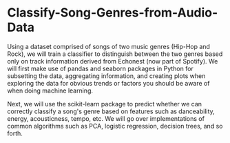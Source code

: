# Classify-Song-Genres-from-Audio-Data   
Using a dataset comprised of songs of two music genres (Hip-Hop and Rock), we will train a classifier to distinguish between the two genres based only on track information derived from Echonest (now part of Spotify). We will first make use of pandas and seaborn packages in Python for subsetting the data, aggregating information, and creating plots when exploring the data for obvious trends or factors you should be aware of when doing machine learning.

Next, we will use the scikit-learn package to predict whether we can correctly classify a song's genre based on features such as danceability, energy, acousticness, tempo, etc. 
We will go over implementations of common algorithms such as PCA, logistic regression, decision trees, and so forth.
